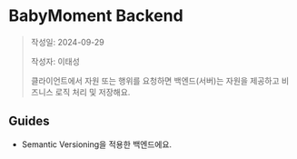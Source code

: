 # BabyMoment Backend

> 작성일: 2024-09-29
>
> 작성자: 이태성
>
> 클라이언트에서 자원 또는 행위를 요청하면 백엔드(서버)는 자원을 제공하고 비즈니스 로직 처리 및 저장해요.

## Guides

- Semantic Versioning을 적용한 백엔드에요.
